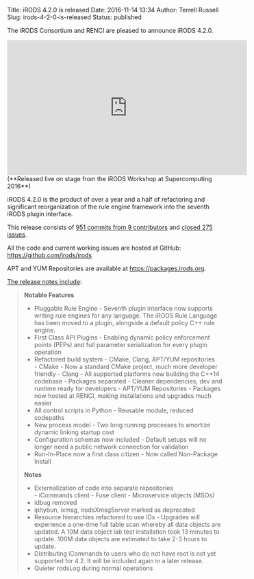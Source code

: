 Title: iRODS 4.2.0 is released
Date: 2016-11-14 13:34
Author: Terrell Russell
Slug: irods-4-2-0-is-released
Status: published

The iRODS Consortium and RENCI are pleased to announce iRODS 4.2.0.

<iframe width="560" height="315" src="https://www.youtube.com/embed/ImG7xg9V8EQ" frameborder="0" allowfullscreen></iframe>
(**Released live on stage from the iRODS Workshop at Supercomputing
2016**)

iRODS 4.2.0 is the product of over a year and a half of refactoring and
significant reorganization of the rule engine framework into the seventh
iRODS plugin interface.

This release consists of [951 commits from 9
contributors](https://github.com/irods/irods/compare/4.1.0...4.2.0) and
[closed 275
issues](https://github.com/irods/irods/issues?q=milestone%3A4.2.0).

All the code and current working issues are hosted at GitHub:
<https://github.com/irods/irods>

APT and YUM Repositories are available at <https://packages.irods.org>.

[The release notes
include](https://docs.irods.org/4.2.0/release_notes/):

> **Notable Features**
>
> <ul>
> <li>
> Pluggable Rule Engine - Seventh plugin interface now supports writing
> rule engines for any language. The iRODS Rule Language has been moved
> to a plugin, alongside a default policy C++ rule engine.
>
> </li>
> <li>
> First Class API Plugins - Enabling dynamic policy enforcement points
> (PEPs) and full parameter serialization for every plugin operation
>
> </li>
> <li>
> Refactored build system - CMake, Clang, APT/YUM repositories
>
> </li>
> -   CMake - Now a standard CMake project, much more developer friendly
> -   Clang - All supported platforms now building the C++14 codebase
> -   Packages separated - Cleaner dependencies, dev and runtime ready
>     for developers
> -   APT/YUM Repositories - Packages now hosted at RENCI, making
>     installations and upgrades much easier
>
> <li>
> All control scripts in Python - Reusable module, reduced codepaths
>
> </li>
> <li>
> New process model - Two long running processes to amortize dynamic
> linking startup cost
>
> </li>
> <li>
> Configuration schemas now included - Default setups will no longer
> need a public network connection for validation
>
> </li>
> <li>
> Run-In-Place now a first class citizen - Now called Non-Package
> Install
>
> </li>
> </li>
> </ul>
>
> **Notes**
>
> <ul>
> <li>
> Externalization of code into separate repositories
>
> </li>
> -   iCommands client
> -   Fuse client
> -   Microservice objects (MSOs)
>
> <li>
> idbug removed
>
> </li>
> <li>
> iphybun, ixmsg, irodsXmsgServer marked as deprecated
>
> </li>
> <li>
> Resource hierarchies refactored to use IDs - Upgrades will experience
> a one-time full table scan whereby all data objects are updated. A 10M
> data object lab test installation took 13 minutes to update. 100M data
> objects are estimated to take 2-3 hours to update.
>
> </li>
> <li>
> Distributing iCommands to users who do not have root is not yet
> supported for 4.2. It will be included again in a later release.
>
> </li>
> <li>
> Quieter rodsLog during normal operations
>
> </li>
> </ul>

